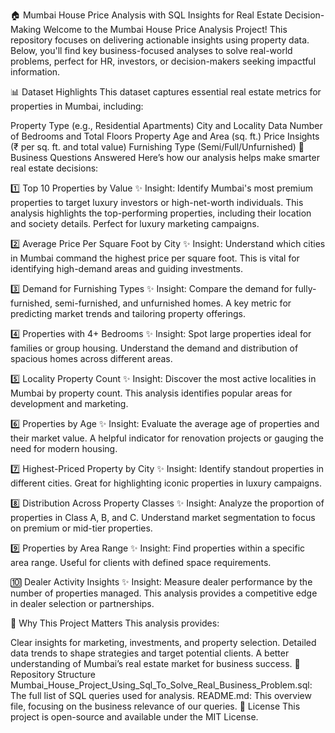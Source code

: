 🏠 Mumbai House Price Analysis with SQL
Insights for Real Estate Decision-Making
Welcome to the Mumbai House Price Analysis Project! This repository focuses on delivering actionable insights using property data. Below, you'll find key business-focused analyses to solve real-world problems, perfect for HR, investors, or decision-makers seeking impactful information.

📊 Dataset Highlights
This dataset captures essential real estate metrics for properties in Mumbai, including:

Property Type (e.g., Residential Apartments)
City and Locality Data
Number of Bedrooms and Total Floors
Property Age and Area (sq. ft.)
Price Insights (₹ per sq. ft. and total value)
Furnishing Type (Semi/Full/Unfurnished)
🚀 Business Questions Answered
Here’s how our analysis helps make smarter real estate decisions:

1️⃣ Top 10 Properties by Value
✨ Insight: Identify Mumbai's most premium properties to target luxury investors or high-net-worth individuals.
This analysis highlights the top-performing properties, including their location and society details. Perfect for luxury marketing campaigns.

2️⃣ Average Price Per Square Foot by City
✨ Insight: Understand which cities in Mumbai command the highest price per square foot.
This is vital for identifying high-demand areas and guiding investments.

3️⃣ Demand for Furnishing Types
✨ Insight: Compare the demand for fully-furnished, semi-furnished, and unfurnished homes.
A key metric for predicting market trends and tailoring property offerings.

4️⃣ Properties with 4+ Bedrooms
✨ Insight: Spot large properties ideal for families or group housing.
Understand the demand and distribution of spacious homes across different areas.

5️⃣ Locality Property Count
✨ Insight: Discover the most active localities in Mumbai by property count.
This analysis identifies popular areas for development and marketing.

6️⃣ Properties by Age
✨ Insight: Evaluate the average age of properties and their market value.
A helpful indicator for renovation projects or gauging the need for modern housing.

7️⃣ Highest-Priced Property by City
✨ Insight: Identify standout properties in different cities.
Great for highlighting iconic properties in luxury campaigns.

8️⃣ Distribution Across Property Classes
✨ Insight: Analyze the proportion of properties in Class A, B, and C.
Understand market segmentation to focus on premium or mid-tier properties.

9️⃣ Properties by Area Range
✨ Insight: Find properties within a specific area range.
Useful for clients with defined space requirements.

🔟 Dealer Activity Insights
✨ Insight: Measure dealer performance by the number of properties managed.
This analysis provides a competitive edge in dealer selection or partnerships.

🌟 Why This Project Matters
This analysis provides:

Clear insights for marketing, investments, and property selection.
Detailed data trends to shape strategies and target potential clients.
A better understanding of Mumbai’s real estate market for business success.
📂 Repository Structure
Mumbai_House_Project_Using_Sql_To_Solve_Real_Business_Problem.sql: The full list of SQL queries used for analysis.
README.md: This overview file, focusing on the business relevance of our queries.
📝 License
This project is open-source and available under the MIT License.